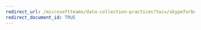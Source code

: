 ```yaml
---
redirect_url: /microsoftteams/data-collection-practices?toc=/skypeforbusiness/sfbotoc/toc.json&bc=/skypeforbusiness/breadcrumb/toc.json
redirect_document_id: TRUE 
---
```

